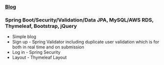 ### **<ins>Blog<ins>**
### **Spring Boot/Security/Validation/Data JPA, MySQL/AWS RDS, Thymeleaf, Bootstrap, jQuery**

* Simple blog
* Sign up - Spring Validator including duplicate user validation which is for both in real time and on submission
* Log in - Spring Security
* Layout - Thymeleaf Layout
